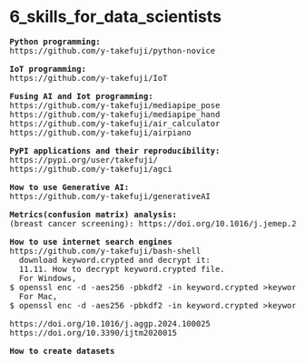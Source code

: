 # 6_skills_for_data_scientists
<pre>
<b>Python programming:</b>
https://github.com/y-takefuji/python-novice
  
<b>IoT programming:</b>
https://github.com/y-takefuji/IoT
  
<b>Fusing AI and Iot programming:</b>
https://github.com/y-takefuji/mediapipe_pose
https://github.com/y-takefuji/mediapipe_hand
https://github.com/y-takefuji/air_calculator
https://github.com/y-takefuji/airpiano

<b>PyPI applications and their reproducibility:</b>
https://pypi.org/user/takefuji/
https://github.com/y-takefuji/agci
  
<b>How to use Generative AI:</b>
https://github.com/y-takefuji/generativeAI

<b>Metrics(confusion matrix) analysis:</b>
(breast cancer screening): https://doi.org/10.1016/j.jemep.2023.100938

<b>How to use internet search engines</b>
https://github.com/y-takefuji/bash-shell
  download keyword.crypted and decrypt it:
  11.11. How to decrypt keyword.crypted file.
  For Windows,
$ openssl enc -d -aes256 -pbkdf2 -in keyword.crypted >keyword.pptx
  For Mac,
$ openssl enc -d -aes256 -pbkdf2 -in keyword.crypted >keyword.pptx -md sha256

https://doi.org/10.1016/j.aggp.2024.100025
https://doi.org/10.3390/ijtm2020015

<b>How to create datasets</b>

</pre>
